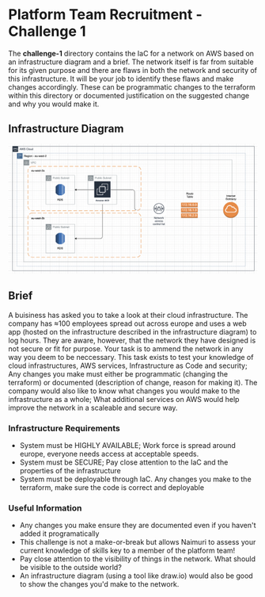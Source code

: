 # Platform Team Recruitment - Challenge 1

The **challenge-1** directory contains the IaC for a network on AWS based on an infrastructure diagram and a brief. The network itself is far from suitable for its given purpose and there are flaws in both the network and security of this infrastructure. 
It will be your job to identify these flaws and make changes accordingly. These can be programmatic changes to the terraform within this directory or documented justification on the suggested change and why you would make it.

## Infrastructure Diagram
![Infrastructure Diagram](../documentation/resources/infra_diagram.png)

## Brief
A buisiness has asked you to take a look at their cloud infrastructure. The company has ≈100 employees spread out across europe and uses a web app (hosted on the infrastructure described in the infrastructure diagram) to log hours. They are aware, however, that the network they have designed is not secure or fit for purpose. Your task is to ammend the network in any way you deem to be neccessary.
This task exists to test your knowledge of cloud infrastructures, AWS services, Infrastructure as Code and security; Any changes you make must either be programmatic (changing the terraform) or documented (description of change, reason for making it).
The company would also like to know what changes you would make to the infrastructure as a whole; What additional services on AWS would help improve the network in a scaleable and secure way.

### Infrastructure Requirements 
* System must be HIGHLY AVAILABLE; Work force is spread around europe, everyone needs access at acceptable speeds.
* System must be SECURE; Pay close attention to the IaC and the properties of the infrastructure
* System must be deployable through IaC. Any changes you make to the terraform, make sure the code is correct and deployable

### Useful Information
* Any changes you make ensure they are documented even if you haven't added it programatically
* This challenge is not a make-or-break but allows Naimuri to assess your current knowledge of skills key to a member of the platform team!
* Pay close attention to the visibility of things in the network.  What should be visible to the outside world?
* An infrastructure diagram (using a tool like draw.io) would also be good to show the changes you'd make to the network.